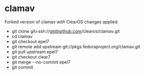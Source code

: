 # clamav

Forked version of clamav with ClearOS changes applied

* git clone git+ssh://git@github.com/clearos/clamav.git
* cd clamav
* git checkout epel7
* git remote add upstream git://pkgs.fedoraproject.org/clamav.git
* git pull upstream epel7
* git checkout clear7
* git merge --no-commit epel7
* git commit
